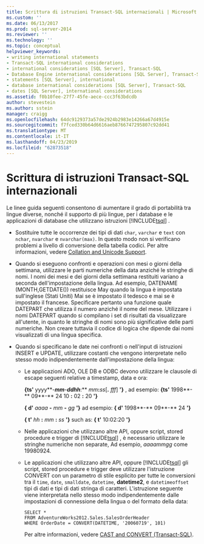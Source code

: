```yaml
---
title: Scrittura di istruzioni Transact-SQL internazionali | Microsoft Docs
ms.custom: ''
ms.date: 06/13/2017
ms.prod: sql-server-2014
ms.reviewer: ''
ms.technology: ''
ms.topic: conceptual
helpviewer_keywords:
- writing international statements
- Transact-SQL international considerations
- international considerations [SQL Server], Transact-SQL
- Database Engine international considerations [SQL Server], Transact-SQL
- statements [SQL Server], international
- database international considerations [SQL Server], Transact-SQL
- dates [SQL Server], international considerations
ms.assetid: f0b10fee-27f7-45fe-aece-ccc3f63bdcdb
author: stevestein
ms.author: sstein
manager: craigg
ms.openlocfilehash: 64dc9129373a57de2924b2983e14266a67d4915e
ms.sourcegitcommit: f7fced330b64d6616aeb8766747295807c92dd41
ms.translationtype: MT
ms.contentlocale: it-IT
ms.lasthandoff: 04/23/2019
ms.locfileid: "62873518"
---
```

# <a name="write-international-transact-sql-statements"></a>Scrittura di istruzioni Transact-SQL internazionali
  Le linee guida seguenti consentono di aumentare il grado di portabilità tra lingue diverse, nonché il supporto di più lingue, per i database e le applicazioni di database che utilizzano istruzioni [!INCLUDE[tsql](../../includes/tsql-md.md)] .  
  
-   Sostituire tutte le occorrenze dei tipi di dati `char`, `varchar` e `text` con `nchar`, `nvarchar` e `nvarchar(max)`. In questo modo non si verificano problemi a livello di conversione della tabella codici. Per altre informazioni, vedere [Collation and Unicode Support](collation-and-unicode-support.md).  
  
-   Quando si eseguono confronti e operazioni con mesi o giorni della settimana, utilizzare le parti numeriche della data anziché le stringhe di nomi. I nomi dei mesi e dei giorni della settimana restituiti variano a seconda dell'impostazione della lingua. Ad esempio, DATENAME (MONTH,GETDATE()) restituisce May quando la lingua è impostata sull'inglese (Stati Uniti) Mai se è impostato il tedesco e mai se è impostato il francese. Specificare pertanto una funzione quale DATEPART che utilizza il numero anziché il nome del mese. Utilizzare i nomi DATEPART quando si compilano i set di risultati da visualizzare all'utente, in quanto le stringhe di nomi sono più significative delle parti numeriche. Non creare tuttavia il codice di logica che dipende dai nomi visualizzati di una lingua specifica.  
  
-   Quando si specificano le date nei confronti o nell'input di istruzioni INSERT e UPDATE, utilizzare costanti che vengono interpretate nello stesso modo indipendentemente dall'impostazione della lingua:  
  
    -   Le applicazioni ADO, OLE DB e ODBC devono utilizzare le clausole di escape seguenti relative a timestamp, data e ora:  
  
         **{ts'** yyyy**-**_mm_**-**_ddhh_**:**  _mm_**:**_ss_[**.** _fff_] **'}** , ad esempio: **{ts'** 1998**-** 09**-** 24 10 **:** 02 **:** 20 **'}**  
  
         **{ d'** _aaaa_ **-** _mm_ **-** _gg_ **'}** ad esempio: **{ d'** 1998**-** 09**-** 24 **'}**  
  
         **{ t'** _hh_ **:** _mm_ **:** _ss_ **'}** such as: **{ t'** 10:02:20 **'}**  
  
    -   Nelle applicazioni che utilizzano altre API, oppure script, stored procedure e trigger di [!INCLUDE[tsql](../../includes/tsql-md.md)] , è necessario utilizzare le stringhe numeriche non separate, Ad esempio, *aaaammgg* come 19980924.  
  
    -   Le applicazioni che utilizzano altre API, oppure [!INCLUDE[tsql](../../includes/tsql-md.md)] gli script, stored procedure e trigger deve utilizzare l'istruzione CONVERT con un parametro di stile esplicito per tutte le conversioni tra il `time`, `date`, `smalldate`, `datetime`, **datetime2**, e `datetimeoffset` tipi di dati e tipi di dati stringa di caratteri. L'istruzione seguente viene interpretata nello stesso modo indipendentemente dalle impostazioni di connessione della lingua o del formato della data:  
  
        ```  
        SELECT *  
        FROM AdventureWorks2012.Sales.SalesOrderHeader  
        WHERE OrderDate = CONVERT(DATETIME, '20060719', 101)  
        ```  
  
         Per altre informazioni, vedere [CAST and CONVERT &#40;Transact-SQL&#41;](/sql/t-sql/functions/cast-and-convert-transact-sql).  
  
  
